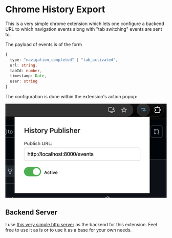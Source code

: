 # Chrome History Export

This is a very simple chrome extension which lets one configure a backend URL to which navigation events along with "tab switching" events are sent to.

The payload of events is of the form

``` typescript
{
  type: "navigation_completed" | "tab_activated",
  url: string,
  tabId: number,
  timestamp: Date,
  user: string
}
```

The configuration is done within the extension's action popup:

![Extension Popup Configuration](assets/popup.png)

## Backend Server

I use [this very simple http server](https://github.com/Jef808/chrome-ext-export-history) as the backend for this extension. Feel free to use it as is or to use it as a base for your own needs.
